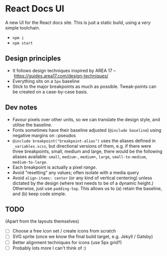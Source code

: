# React Docs UI

A new UI for the React docs site. This is just a static build, using a _very_ simple toolchain.

- `npm i`
- `npm start`

## Design principles

- It follows design techniques inspired by AREA 17 – https://guides.area17.com/design-techniques/
- Everything sits on a `5px` baseline
- Stick to the major breakpoints as much as possible. Tweak-points can be created on a case-by-case basis.

## Dev notes

- Favour pixels over other units, so we can translate the design style, and utilise the baseline.
- Fonts sometimes have their baseline adjusted (`@include baseline`) using negative margins on ::pseudos
- `@include breakpoint("breakpoint-alias")` uses the aliases defined in `_variables.scss`, but directional versions of them, e.g. if there were three breakpoints, small, medium and large, there would be the following aliases available: `small`, `medium-`, `medium+`, `large`, `small-to-medium`, `medium-to-large`.
- Each breakpoint is actually a pixel _range_.
- Avoid "resetting" any values; often isolate with a media query
- Avoid `align-items: center` (or any kind of vertical centering) unless dictated by the design (where text needs to be of a dynamic height.) Otherwise, just use `padding-top`. This allows us to (a) retain the baseline, and (b) keep code simple.

## TODO

(Apart from the layouts themselves)

- [ ] Choose a free icon set / create icons from scratch
- [ ] SVG sprite (once we know the final build target, e.g. Jekyll / Gatsby)
- [ ] Better alignment techniques for icons (use 5px grid?)
- [ ] Probably lots more I can't think of :)
